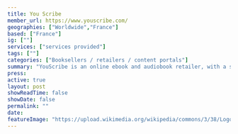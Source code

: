 ```yaml
---
title: You Scribe
member_url: https://www.youscribe.com/
geographies: ["Worldwide","France"]
based: ["France"]
ig: [""] 
services: ["services provided"] 
tags: [""]
categories: ["Booksellers / retailers / content portals"]
summary: "YouScribe is an online ebook and audiobook retailer, with a subscription service active in France and in 11 African countries. Their online library contains digital books, audio books, digital comics, mangas, comics, digital magazines and newspapers."
press:
active: true
layout: post
showReadTime: false
showDate: false
permalink: ""
date: 
featureImage: "https://upload.wikimedia.org/wikipedia/commons/3/38/Logo-origin_%283%29.png"
---
```

